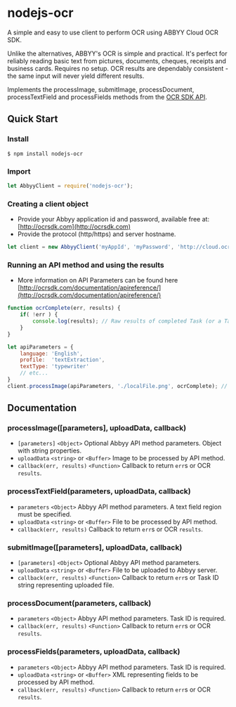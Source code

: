 # nodejs-ocr

A simple and easy to use client to perform OCR using ABBYY Cloud OCR SDK.

Unlike the alternatives, ABBYY's OCR is simple and practical. It's perfect for reliably reading basic text from pictures, documents, cheques, receipts and business cards. Requires no setup. OCR results are dependably consistent - the same input will never yield different results.

Implements the processImage, submitImage, processDocument, processTextField and processFields methods from the [OCR SDK API](http://ocrsdk.com/documentation/apireference/).



## Quick Start
### Install
`$ npm install nodejs-ocr`
### Import
```js
let AbbyyClient = require('nodejs-ocr');
```
### Creating a client object
- Provide your Abbyy application id and password, available free at: [http://ocrsdk.com](http://ocrsdk.com)
- Provide the protocol (http/https) and server hostname.
```js
let client = new AbbyyClient('myAppId', 'myPassword', 'http://cloud.ocrsdk.com'); // Use https here if you'd like
```
### Running an API method and using the results
- More information on API Parameters can be found here [http://ocrsdk.com/documentation/apireference/](http://ocrsdk.com/documentation/apireference/)
```js
function ocrComplete(err, results) {
    if( !err ) {
        console.log(results); // Raw results of completed Task (or a TaskId for submitImage calls)
    }
}

let apiParameters = {
    language: 'English',
    profile:  'textExtraction',
    textType: 'typewriter'
    // etc...
}
client.processImage(apiParameters, './localFile.png', ocrComplete); // Buffers can also be passed
```
 
  
   
## Documentation
### processImage([parameters], uploadData, callback)
- `[parameters]` `<Object>` Optional Abbyy API method parameters. Object with string properties.
- `uploadData` `<string>` or `<Buffer>` Image to be processed by API method.  
- `callback(err, results)` `<Function>` Callback to return `err`s or OCR `results`.
 
 
### processTextField(parameters, uploadData, callback)
- `parameters` `<Object>` Abbyy API method parameters. A text field region must be specified. 
- `uploadData` `<string>` or `<Buffer>` File to be processed by API method.  
- `callback(err, results)` <Function> Callback to return `err`s or OCR `results`.
 
 
### submitImage([parameters], uploadData, callback)
- `[parameters]` `<Object>` Optional Abbyy API method parameters.
- `uploadData` `<string>` or `<Buffer>` File to be uploaded to Abbyy server.  
- `callback(err, results)` `<Function>` Callback to return `err`s or Task ID string representing uploaded file.
 
 
### processDocument(parameters, callback)
- `parameters` `<Object>` Abbyy API method parameters. Task ID is required.
- `callback(err, results)` `<Function>` Callback to return `err`s or OCR `results`.
 
  
### processFields(parameters, uploadData, callback)
- `parameters` `<Object>` Abbyy API method parameters. Task ID is required.
- `uploadData` `<string>` or `<Buffer>` XML representing fields to be processed by API method. 
- `callback(err, results)` `<Function>` Callback to return `err`s or OCR `results`.

      
